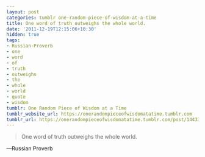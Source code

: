 ```yaml
---
layout: post
categories: tumblr one-random-piece-of-wisdom-at-a-time
title: One word of truth outweighs the whole world.
date: '2011-12-19T12:15:06+10:30'
hidden: true
tags:
- Russian-Proverb
- one
- word
- of
- truth
- outweighs
- the
- whole
- world
- quote
- wisdom
tumblr: One Random Piece of Wisdom at a Time
tumblr_website_url: https://onerandompieceofwisdomatatime.tumblr.com
tumblr_url: https://onerandompieceofwisdomatatime.tumblr.com/post/14433415430/one-word-of-truth-outweighs-the-whole-world
---
```

> One word of truth outweighs the whole world.

—Russian Proverb
